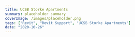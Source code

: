 ```yaml
---
title: UCSB Storke Apartments
summary: placeholder summary
coverImage: /images/placeholder.png
tags: ["Revit", "Revit Support", "UCSB Storke Apartments"]
date: "2020-10-26"
---
```

